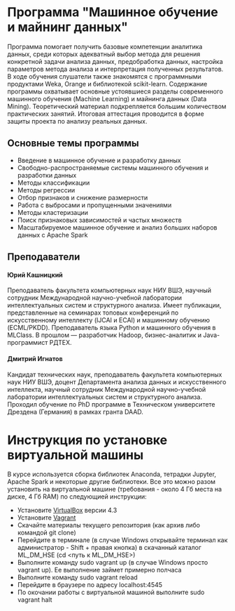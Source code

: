 # Программа "Машинное обучение и майнинг данных"
Программа помогает получить базовые компетенции аналитика данных, среди которых адекватный выбор метода для решения конкретной задачи анализа данных, предобработка данных, настройка параметров метода анализа и интерпретация полученных результатов.  В ходе обучения слушатели также знакомятся с программными продуктами Weka, Orange и библиотекой scikit-learn. Содержание программы охватывает основные устоявшиеся разделы современного машинного обучения (Machine Learning) и майнинга данных (Data Mining).
Теоретический материал подкрепляется большим количеством практических занятий. 
Итоговая аттестация проводится в форме защиты проекта по анализу реальных данных.

## Основные темы программы
- Введение в машинное обучение и разработку данных
- Свободно-распространяемые системы машинного обучения и разработки данных
- Методы классификации
- Методы регрессии
- Отбор признаков и снижение размерности
- Работа с выбросами и пропущенными значениями
- Методы кластеризации
- Поиск признаковых зависимостей и частых множеств
- Масштабируемое машинное обучение и анализ больших наборов данных с Apache Spark

## Преподаватели
#### Юрий Кашницкий
Преподаватель факультета компьютерных наук НИУ ВШЭ, научный сотрудник  Международной научно-учебной лаборатории интеллектуальных систем и структурного анализа.  Имеет публикации, представленные на семинарах топовых конференций по искусственному интеллекту (IJCAI и ECAI) и машинному обучению (ECML/PKDD). Преподаватель языка Python и машинного обучения в MLClass. В прошлом — разработчик Hadoop, бизнес-аналитик и Java-программист РДТЕХ.

#### Дмитрий Игнатов
Кандидат технических наук, преподаватель факультета компьютерных наук НИУ ВШЭ, доцент Департамента анализа данных и искусственного интеллекта, научный сотрудник Международной научно-учебной лаборатории интеллектуальных систем и структурного анализа.  Проходил обучение по PhD программе в Техническом университете Дрездена (Германия) в рамках гранта DAAD.

# Инструкция по установке виртуальной машины
В курсе используется сборка библиотек Anaconda, тетрадки Jupyter, Apache Spark и некоторые другие библиотеки.
Все это можно разом установить на виртуальной машине (требования - около 4 Гб места на диске, 4 Гб RAM) по следующией инструкции:
- Установите [VirtualBox](https://www.virtualbox.org/wiki/Download_Old_Builds_4_3) версии 4.3
- Установите [Vagrant](https://www.vagrantup.com/downloads.html)
- Скачайте материалы текущего репозитория (как архив либо командой git clone)
- Перейдите в терминале (в случае Windows открывайте терминал как администратор - Shift + правая кнопка) в скачанный каталог ML_DM_HSE (cd <путь к ML_DM_HSE>)
- Выполните команду sudo vagrant up (в случае Windows просто vagrant up). Ее выполнение займет примерно полчаса
- Выполните команду sudo vagrant reload
- Перейдите в браузере по адресу localhost:4545
- По окочании работы с виртуальной машиной выполните sudo vagrant halt
